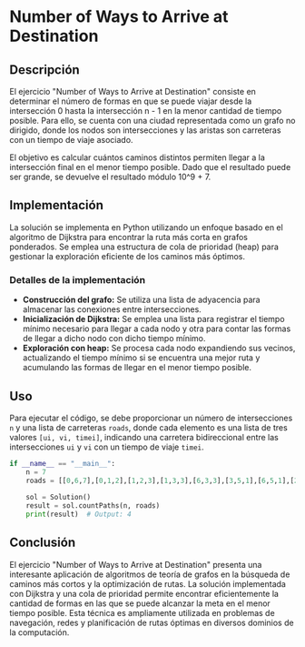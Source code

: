 # Number of Ways to Arrive at Destination

## Descripción

El ejercicio "Number of Ways to Arrive at Destination" consiste en determinar el número de formas en que se puede viajar desde la intersección 0 hasta la intersección n - 1 en la menor cantidad de tiempo posible. Para ello, se cuenta con una ciudad representada como un grafo no dirigido, donde los nodos son intersecciones y las aristas son carreteras con un tiempo de viaje asociado.

El objetivo es calcular cuántos caminos distintos permiten llegar a la intersección final en el menor tiempo posible. Dado que el resultado puede ser grande, se devuelve el resultado módulo 10^9 + 7.

## Implementación

La solución se implementa en Python utilizando un enfoque basado en el algoritmo de Dijkstra para encontrar la ruta más corta en grafos ponderados. Se emplea una estructura de cola de prioridad (heap) para gestionar la exploración eficiente de los caminos más óptimos.

### Detalles de la implementación

- **Construcción del grafo:** Se utiliza una lista de adyacencia para almacenar las conexiones entre intersecciones.
- **Inicialización de Dijkstra:** Se emplea una lista para registrar el tiempo mínimo necesario para llegar a cada nodo y otra para contar las formas de llegar a dicho nodo con dicho tiempo mínimo.
- **Exploración con heap:** Se procesa cada nodo expandiendo sus vecinos, actualizando el tiempo mínimo si se encuentra una mejor ruta y acumulando las formas de llegar en el menor tiempo posible.

## Uso

Para ejecutar el código, se debe proporcionar un número de intersecciones `n` y una lista de carreteras `roads`, donde cada elemento es una lista de tres valores `[ui, vi, timei]`, indicando una carretera bidireccional entre las intersecciones `ui` y `vi` con un tiempo de viaje `timei`.

```python
if __name__ == "__main__":
    n = 7
    roads = [[0,6,7],[0,1,2],[1,2,3],[1,3,3],[6,3,3],[3,5,1],[6,5,1],[2,5,1],[0,4,5],[4,6,2]]
    
    sol = Solution()
    result = sol.countPaths(n, roads)
    print(result)  # Output: 4
```

## Conclusión

El ejercicio "Number of Ways to Arrive at Destination" presenta una interesante aplicación de algoritmos de teoría de grafos en la búsqueda de caminos más cortos y la optimización de rutas. La solución implementada con Dijkstra y una cola de prioridad permite encontrar eficientemente la cantidad de formas en las que se puede alcanzar la meta en el menor tiempo posible. Esta técnica es ampliamente utilizada en problemas de navegación, redes y planificación de rutas óptimas en diversos dominios de la computación.
